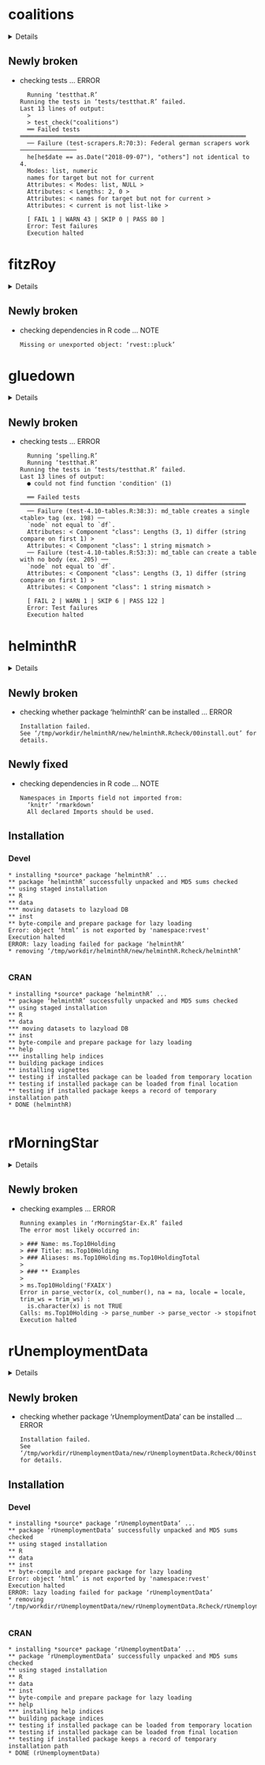 # coalitions

<details>

* Version: 0.6.15
* GitHub: https://github.com/adibender/coalitions
* Source code: https://github.com/cran/coalitions
* Date/Publication: 2020-08-31 08:40:06 UTC
* Number of recursive dependencies: 77

Run `cloud_details(, "coalitions")` for more info

</details>

## Newly broken

*   checking tests ... ERROR
    ```
      Running ‘testthat.R’
    Running the tests in ‘tests/testthat.R’ failed.
    Last 13 lines of output:
      > 
      > test_check("coalitions")
      ══ Failed tests ════════════════════════════════════════════════════════════════
      ── Failure (test-scrapers.R:70:3): Federal german scrapers work ────────────────
      he[he$date == as.Date("2018-09-07"), "others"] not identical to 4.
      Modes: list, numeric
      names for target but not for current
      Attributes: < Modes: list, NULL >
      Attributes: < Lengths: 2, 0 >
      Attributes: < names for target but not for current >
      Attributes: < current is not list-like >
      
      [ FAIL 1 | WARN 43 | SKIP 0 | PASS 80 ]
      Error: Test failures
      Execution halted
    ```

# fitzRoy

<details>

* Version: 0.3.2
* GitHub: https://github.com/jimmyday12/fitzRoy
* Source code: https://github.com/cran/fitzRoy
* Date/Publication: 2020-05-23 05:10:05 UTC
* Number of recursive dependencies: 92

Run `cloud_details(, "fitzRoy")` for more info

</details>

## Newly broken

*   checking dependencies in R code ... NOTE
    ```
    Missing or unexported object: ‘rvest::pluck’
    ```

# gluedown

<details>

* Version: 1.0.2
* GitHub: https://github.com/kiernann/gluedown
* Source code: https://github.com/cran/gluedown
* Date/Publication: 2020-01-14 05:50:02 UTC
* Number of recursive dependencies: 65

Run `cloud_details(, "gluedown")` for more info

</details>

## Newly broken

*   checking tests ... ERROR
    ```
      Running ‘spelling.R’
      Running ‘testthat.R’
    Running the tests in ‘tests/testthat.R’ failed.
    Last 13 lines of output:
      ● could not find function 'condition' (1)
      
      ══ Failed tests ════════════════════════════════════════════════════════════════
      ── Failure (test-4.10-tables.R:38:3): md_table creates a single <table> tag (ex. 198) ──
      `node` not equal to `df`.
      Attributes: < Component "class": Lengths (3, 1) differ (string compare on first 1) >
      Attributes: < Component "class": 1 string mismatch >
      ── Failure (test-4.10-tables.R:53:3): md_table can create a table with no body (ex. 205) ──
      `node` not equal to `df`.
      Attributes: < Component "class": Lengths (3, 1) differ (string compare on first 1) >
      Attributes: < Component "class": 1 string mismatch >
      
      [ FAIL 2 | WARN 1 | SKIP 6 | PASS 122 ]
      Error: Test failures
      Execution halted
    ```

# helminthR

<details>

* Version: 1.0.7
* GitHub: https://github.com/rOpenSci/helminthR
* Source code: https://github.com/cran/helminthR
* Date/Publication: 2019-02-03 16:33:14 UTC
* Number of recursive dependencies: 56

Run `cloud_details(, "helminthR")` for more info

</details>

## Newly broken

*   checking whether package ‘helminthR’ can be installed ... ERROR
    ```
    Installation failed.
    See ‘/tmp/workdir/helminthR/new/helminthR.Rcheck/00install.out’ for details.
    ```

## Newly fixed

*   checking dependencies in R code ... NOTE
    ```
    Namespaces in Imports field not imported from:
      ‘knitr’ ‘rmarkdown’
      All declared Imports should be used.
    ```

## Installation

### Devel

```
* installing *source* package ‘helminthR’ ...
** package ‘helminthR’ successfully unpacked and MD5 sums checked
** using staged installation
** R
** data
*** moving datasets to lazyload DB
** inst
** byte-compile and prepare package for lazy loading
Error: object ‘html’ is not exported by 'namespace:rvest'
Execution halted
ERROR: lazy loading failed for package ‘helminthR’
* removing ‘/tmp/workdir/helminthR/new/helminthR.Rcheck/helminthR’


```
### CRAN

```
* installing *source* package ‘helminthR’ ...
** package ‘helminthR’ successfully unpacked and MD5 sums checked
** using staged installation
** R
** data
*** moving datasets to lazyload DB
** inst
** byte-compile and prepare package for lazy loading
** help
*** installing help indices
** building package indices
** installing vignettes
** testing if installed package can be loaded from temporary location
** testing if installed package can be loaded from final location
** testing if installed package keeps a record of temporary installation path
* DONE (helminthR)


```
# rMorningStar

<details>

* Version: 1.0.6
* GitHub: NA
* Source code: https://github.com/cran/rMorningStar
* Date/Publication: 2020-06-26 09:20:02 UTC
* Number of recursive dependencies: 76

Run `cloud_details(, "rMorningStar")` for more info

</details>

## Newly broken

*   checking examples ... ERROR
    ```
    Running examples in ‘rMorningStar-Ex.R’ failed
    The error most likely occurred in:
    
    > ### Name: ms.Top10Holding
    > ### Title: ms.Top10Holding
    > ### Aliases: ms.Top10Holding ms.Top10HoldingTotal
    > 
    > ### ** Examples
    > 
    > ms.Top10Holding('FXAIX')
    Error in parse_vector(x, col_number(), na = na, locale = locale, trim_ws = trim_ws) : 
      is.character(x) is not TRUE
    Calls: ms.Top10Holding -> parse_number -> parse_vector -> stopifnot
    Execution halted
    ```

# rUnemploymentData

<details>

* Version: 1.1.0
* GitHub: NA
* Source code: https://github.com/cran/rUnemploymentData
* Date/Publication: 2017-01-19 18:15:41
* Number of recursive dependencies: 120

Run `cloud_details(, "rUnemploymentData")` for more info

</details>

## Newly broken

*   checking whether package ‘rUnemploymentData’ can be installed ... ERROR
    ```
    Installation failed.
    See ‘/tmp/workdir/rUnemploymentData/new/rUnemploymentData.Rcheck/00install.out’ for details.
    ```

## Installation

### Devel

```
* installing *source* package ‘rUnemploymentData’ ...
** package ‘rUnemploymentData’ successfully unpacked and MD5 sums checked
** using staged installation
** R
** data
** inst
** byte-compile and prepare package for lazy loading
Error: object ‘html’ is not exported by 'namespace:rvest'
Execution halted
ERROR: lazy loading failed for package ‘rUnemploymentData’
* removing ‘/tmp/workdir/rUnemploymentData/new/rUnemploymentData.Rcheck/rUnemploymentData’


```
### CRAN

```
* installing *source* package ‘rUnemploymentData’ ...
** package ‘rUnemploymentData’ successfully unpacked and MD5 sums checked
** using staged installation
** R
** data
** inst
** byte-compile and prepare package for lazy loading
** help
*** installing help indices
** building package indices
** testing if installed package can be loaded from temporary location
** testing if installed package can be loaded from final location
** testing if installed package keeps a record of temporary installation path
* DONE (rUnemploymentData)


```

